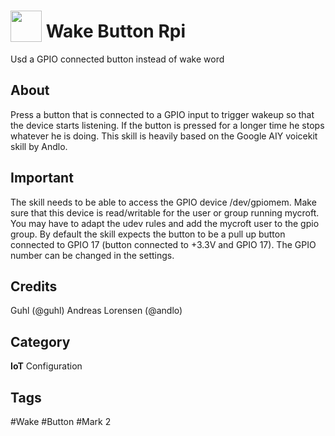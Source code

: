 # <img src="https://raw.githack.com/FortAwesome/Font-Awesome/master/svgs/solid/hand-point-down.svg" card_color="#2DEBA9" width="50" height="50" style="vertical-align:bottom"/> Wake Button Rpi
Usd a GPIO connected button instead of wake word

## About
Press a button that is connected to a GPIO input to trigger wakeup so that the device starts listening. 
If the button is pressed for a longer time he stops whatever he is doing.
This skill is heavily based on the Google AIY voicekit skill by Andlo.

## Important
The skill needs to be able to access the GPIO device /dev/gpiomem.
Make sure that this device is read/writable for the user or group running mycroft.
You may have to adapt the udev rules and add the mycroft user to the gpio group.
By default the skill expects the button to be a pull up button connected to GPIO 17 (button connected to +3.3V and GPIO 17).
The GPIO number can be changed in the settings.

## Credits
Guhl (@guhl)
Andreas Lorensen (@andlo)

## Category
**IoT**
Configuration

## Tags
#Wake
#Button
#Mark 2

